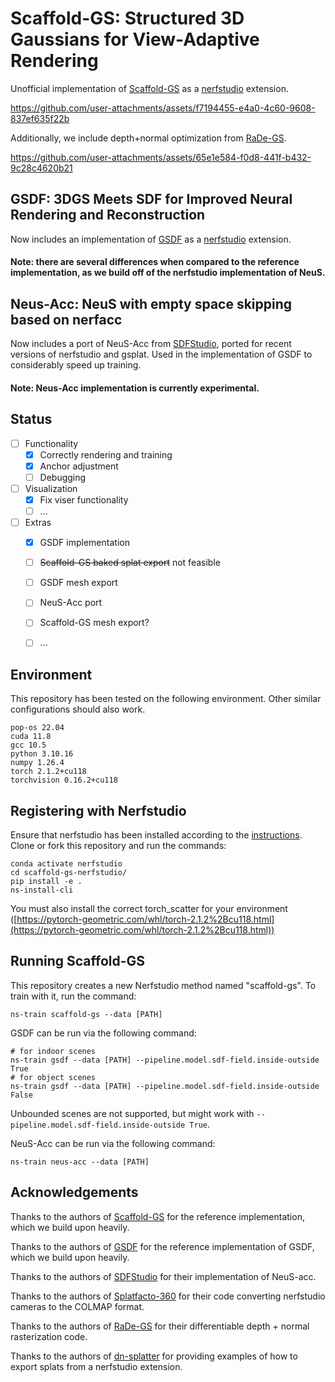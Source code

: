 # Scaffold-GS: Structured 3D Gaussians for View-Adaptive Rendering
Unofficial implementation of [Scaffold-GS](https://github.com/city-super/Scaffold-GS) as a [nerfstudio](https://github.com/nerfstudio-project/nerfstudio) extension.

https://github.com/user-attachments/assets/f7194455-e4a0-4c60-9608-837ef635f22b

Additionally, we include depth+normal optimization from [RaDe-GS](https://github.com/BaowenZ/RaDe-GS).

https://github.com/user-attachments/assets/65e1e584-f0d8-441f-b432-9c28c4620b21


## GSDF: 3DGS Meets SDF for Improved Neural Rendering and Reconstruction
Now includes an implementation of [GSDF](https://github.com/city-super/GSDF) as a [nerfstudio](https://github.com/nerfstudio-project/nerfstudio) extension.

#### Note: there are several differences when compared to the reference implementation, as we build off of the nerfstudio implementation of NeuS.

## Neus-Acc: NeuS with empty space skipping based on nerfacc
Now includes a port of NeuS-Acc from [SDFStudio](https://github.com/autonomousvision/sdfstudio), ported for recent versions of nerfstudio and gsplat. Used in the implementation of GSDF to considerably speed up training.

#### Note: Neus-Acc implementation is currently experimental.

## Status

- [ ] Functionality
  - [x] Correctly rendering and training
  - [x] Anchor adjustment
  - [ ] Debugging
- [ ] Visualization
  - [x] Fix viser functionality
  - [ ] ...
- [ ] Extras
  - [x] GSDF implementation
  - [ ] ~~Scaffold-GS baked splat export~~ not feasible
  - [ ] GSDF mesh export
  - [ ] NeuS-Acc port
  - [ ] Scaffold-GS mesh export?
  - [ ] ...


## Environment

This repository has been tested on the following environment. Other similar configurations should also work.

```
pop-os 22.04
cuda 11.8
gcc 10.5
python 3.10.16
numpy 1.26.4
torch 2.1.2+cu118
torchvision 0.16.2+cu118
```

## Registering with Nerfstudio
Ensure that nerfstudio has been installed according to the [instructions](https://docs.nerf.studio/quickstart/installation.html). Clone or fork this repository and run the commands:

```
conda activate nerfstudio
cd scaffold-gs-nerfstudio/
pip install -e .
ns-install-cli
```

You must also install the correct torch_scatter for your environment ([https://pytorch-geometric.com/whl/torch-2.1.2%2Bcu118.html](https://pytorch-geometric.com/whl/torch-2.1.2%2Bcu118.html))

## Running Scaffold-GS
This repository creates a new Nerfstudio method named "scaffold-gs". To train with it, run the command:
```
ns-train scaffold-gs --data [PATH]
```

GSDF can be run via the following command:
```
# for indoor scenes
ns-train gsdf --data [PATH] --pipeline.model.sdf-field.inside-outside True
# for object scenes
ns-train gsdf --data [PATH] --pipeline.model.sdf-field.inside-outside False
```

Unbounded scenes are not supported, but might work with `--pipeline.model.sdf-field.inside-outside True`.

NeuS-Acc can be run via the following command:
```
ns-train neus-acc --data [PATH]
```


## Acknowledgements

Thanks to the authors of [Scaffold-GS](https://github.com/city-super/Scaffold-GS) for the reference implementation, which we build upon heavily.

Thanks to the authors of [GSDF](https://github.com/city-super/GSDF) for the reference implementation of GSDF, which we build upon heavily.

Thanks to the authors of [SDFStudio](https://github.com/autonomousvision/sdfstudio) for their implementation of NeuS-acc.

Thanks to the authors of [Splatfacto-360](https://github.com/myuito3/splatfacto-360) for their code converting nerfstudio cameras to the COLMAP format.

Thanks to the authors of [RaDe-GS](https://github.com/BaowenZ/RaDe-GS) for their differentiable depth + normal rasterization code.

Thanks to the authors of [dn-splatter](https://github.com/maturk/dn-splatter) for providing examples of how to export splats from a nerfstudio extension.

